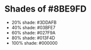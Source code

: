 # Shades of #8BE9FD

* 20% shade: #3DDAFB
* 40% shade: #03BFE7
* 60% shade: #027F9A
* 80% shade: #013F4D
* 100% shade: #000000

